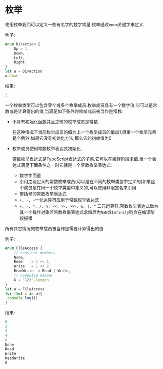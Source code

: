 # 枚举

使用枚举我们可以定义一些有名字的数字常量.枚举通过`enum`关键字来定义.

例子:

```typescript
enum Direction {
    Up = 1,
    Down,
    Left,
    Right
}
let a = Direction
a.Down
```

结果:

```typescript
2
```

一个枚举类型可以包含零个或多个枚举成员.枚举成员具有一个数字值,它可以是常数或是计算得出的值,当满足如下条件时枚举成员被当作是常数:

+ 不具有初始化函数并且之前的枚举成员是常数.

    在这种情况下当前枚举成员的值为上一个枚举成员的值加1,但第一个枚举元素是个例外.如果它没有初始化方法,那么它的初始值为0

+ 枚举成员使用常数枚举表达式初始化.

    常数枚举表达式是TypeScript表达式的子集,它可以在编译阶段求值.当一个表达式满足下面条件之一时它就是一个常数枚举表达式:

    + 数字字面量
    + 引用之前定义的常数枚举成员(可以是在不同的枚举类型中定义的)如果这个成员是在同一个枚举类型中定义的,可以使用非限定名来引用.
    + 带括号的常数枚举表达式
    + `+, -, ~`一元运算符应用于常数枚举表达式
    + `+, -, *, /, %, <<, >>, >>>, &, |, ^` 二元运算符,常数枚举表达式做为其一个操作对象若常数枚举表达式求值后为`NaN`或`Infinity`则会在编译阶段报错

所有其它情况的枚举成员被当作是需要计算得出的值

例子:

```typescript
enum FileAccess {
    // constant members
    None,
    Read    = 1 << 1,
    Write   = 1 << 2,
    ReadWrite  = Read | Write,
    // computed member
    G = "123".length
}
let a = FileAccess
for (let i in a){
 console.log(i)
}
```

结果:

```typescript
0
2
3
4
6
None
Read
Write
ReadWrite
G
```
